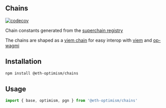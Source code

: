 ## Chains

[![codecov](https://codecov.io/gh/ethereum-optimism/optimism/branch/develop/graph/badge.svg?token=0VTG7PG7YR&flag=contracts-bedrock-tests)](https://codecov.io/gh/ethereum-optimism/optimism)

Chain constants generated from the [superchain registry](https://github.com/ethereum-optimism/superchain-registry)

The chains are shaped as a [viem chain](https://github.com/wevm/viem/tree/main/src/chains/definitions) for easy interop with [viem](https://viem.sh/op-stack#3-consume-op-stack-actions) and [op-wagmi](https://github.com/base-org/op-wagmi)

## Installation

```bash
npm install @eth-optimism/chains
```

## Usage

```typescript
import { base, optimism, pgn } from '@eth-optimism/chains'
```
